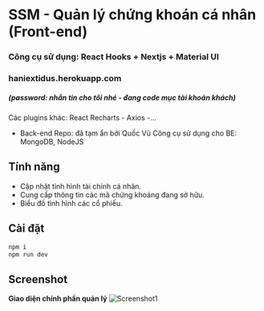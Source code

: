 # SSM - Quản lý chứng khoán cá nhân (Front-end)
### Công cụ sử dụng: React Hooks + Nextjs + Material UI
### haniextidus.herokuapp.com 
##### (password: nhắn tin cho tôi nhé - đang code mục tài khoản khách)


Các plugins khác: React Recharts - Axios -...

- Back-end Repo: đã tạm ẩn bởi Quốc Vũ
Công cụ sử dụng cho BE: MongoDB, NodeJS

## Tính năng

- Cập nhật tình hình tài chính cá nhân.
- Cung cấp thông tin các mã chứng khoáng đang sở hữu.
- Biểu đồ tình hình các cổ phiếu.


## Cài đặt


```sh
npm i
npm run dev 
```
## Screenshot
__Giao diện chính phần quản lý__
![Screenshot1](https://i0.wp.com/s1.uphinh.org/2021/02/17/pass.png)


```

